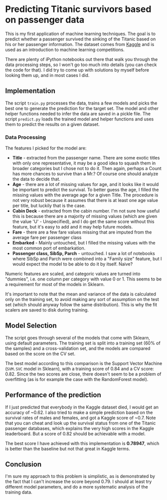 # Predicting Titanic survivors based on passenger data

This is my first application of machine learning techniques. The goal is to
predict whether a passenger survived the sinking of the Titanic based on his
or her passenger information. The dataset comes from [Kaggle](https://www.kaggle.com/c/titanic) and is used as
an introduction to machine learning competitions.

There are plenty of iPython notebooks out there that walk you through the data processing steps, so I won't go too much into details (you can check the code for that). I did try to come up with solutions by myself before looking them up, and in most cases I did.

## Implementation

The script `train.py` processes the data, trains a few models and picks the best one to generate the prediction for the target set. The model and other helper functions needed to infer the data are saved in a pickle file. The script `predict.py`
loads the trained model and helper functions and uses them to predict the results on a given dataset.

### Data Processing

The features I picked for the model are:

* **Title** - extracted from the passenger name. There are some exotic titles with only one representative, it may be a good idea to squash them in broader categories but I chose not to do it. Then again, perhaps a Count has more chances to survive than a Mr.? Of course one should analyze the data to decide that.
* **Age** - there are a lot of missing values for age, and it looks like it would be important to predict the survival. To better guess the age, I filled the missing values with the average age for a given Title. The procedure is not very robust because it assumes that there is at least one age value per title, but luckily that is the case.
* **Cabin Deck** - extracted from the cabin number. I'm not sure how useful this is because there are a majority of missing values (which are given the value 'U' - Unspecified), and I do get the same score without this feature, but it's easy to add and it may help future models.
* **Fare** - there are a few fare values missing that are imputed from the average fare per passenger class
* **Embarked** - Mainly untouched, but I filled the missing values with the most common port of embarkation.
* **Passenger class, SibSp, Parch** - untouched. I saw a lot of notebooks where SibSp and Parch were combined into a "Family size" feature, but I would expect the model to be able to do it by itself. Naive?

Numeric features are scaled, and categoric values are turned into "dummies", i.e. one column per category with value 0 or 1. This seems to be a requirement for most of the models in Sklearn.

It's important to note that the mean and variance of the data is calculated only on the training set, to avoid making any
sort of assumption on the test set (which should anyway follow the same distribution). This is why the fit scalers are
saved to disk during training. 

## Model Selection

The script goes through several of the models that come with Sklearn, using default parameters. The training set is split into a training set (60% of the samples) and a cross-validation set, and the models are compared based on the score on the CV set.

The best model according to this comparison is the Support Vector Machine (`SVM.SVC` model in Sklearn), with a training score of 0.84 and a CV score: 0.82. Since the two scores are close, there doesn't seem to be a problem of overfitting (as is for example the case with the RandomForest model).

## Performance of the prediction

If I just predicted that everybody in the Kaggle dataset died, I would get an accuracy of ~0.62. I also tried to make a simple prediction based on the survival rates of males and females, and got a Kaggle score of ~0.7. Note that you can cheat and look up the survival status from one of the Titanic passenger databases, which explains the very high scores in the Kaggle leaderboard. But a score of 0.82 should be achievable with a model.

The best score I have achieved with this implementation is **0.78947**, which is better than the baseline but not that great in Kaggle terms.

## Conclusion

I'm sure my approach to this problem is simplistic, as is demonstrated by the fact that I can't increase the score beyond 0.79. I should at least try different model parameters, and do a more systematic analysis of the training data.  
